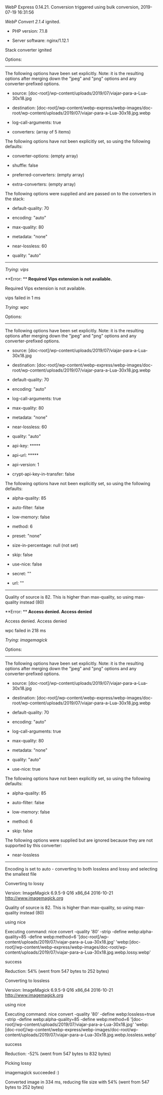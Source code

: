 WebP Express 0.14.21. Conversion triggered using bulk conversion, 2019-07-19 16:31:56

*WebP Convert 2.1.4*  ignited.
- PHP version: 7.1.8
- Server software: nginx/1.12.1

Stack converter ignited

Options:
------------
The following options have been set explicitly. Note: it is the resulting options after merging down the "jpeg" and "png" options and any converter-prefixed options.
- source: [doc-root]/wp-content/uploads/2019/07/viajar-para-a-Lua-30x18.jpg
- destination: [doc-root]/wp-content/webp-express/webp-images/doc-root/wp-content/uploads/2019/07/viajar-para-a-Lua-30x18.jpg.webp
- log-call-arguments: true
- converters: (array of 5 items)

The following options have not been explicitly set, so using the following defaults:
- converter-options: (empty array)
- shuffle: false
- preferred-converters: (empty array)
- extra-converters: (empty array)

The following options were supplied and are passed on to the converters in the stack:
- default-quality: 70
- encoding: "auto"
- max-quality: 80
- metadata: "none"
- near-lossless: 60
- quality: "auto"
------------


*Trying: vips* 

**Error: ** **Required Vips extension is not available.** 
Required Vips extension is not available.
vips failed in 1 ms

*Trying: wpc* 

Options:
------------
The following options have been set explicitly. Note: it is the resulting options after merging down the "jpeg" and "png" options and any converter-prefixed options.
- source: [doc-root]/wp-content/uploads/2019/07/viajar-para-a-Lua-30x18.jpg
- destination: [doc-root]/wp-content/webp-express/webp-images/doc-root/wp-content/uploads/2019/07/viajar-para-a-Lua-30x18.jpg.webp
- default-quality: 70
- encoding: "auto"
- log-call-arguments: true
- max-quality: 80
- metadata: "none"
- near-lossless: 60
- quality: "auto"
- api-key: *****
- api-url: *****
- api-version: 1
- crypt-api-key-in-transfer: false

The following options have not been explicitly set, so using the following defaults:
- alpha-quality: 85
- auto-filter: false
- low-memory: false
- method: 6
- preset: "none"
- size-in-percentage: null (not set)
- skip: false
- use-nice: false
- secret: ""
- url: ""
------------

Quality of source is 82. This is higher than max-quality, so using max-quality instead (80)

**Error: ** **Access denied. Access denied** 
Access denied. Access denied
wpc failed in 218 ms

*Trying: imagemagick* 

Options:
------------
The following options have been set explicitly. Note: it is the resulting options after merging down the "jpeg" and "png" options and any converter-prefixed options.
- source: [doc-root]/wp-content/uploads/2019/07/viajar-para-a-Lua-30x18.jpg
- destination: [doc-root]/wp-content/webp-express/webp-images/doc-root/wp-content/uploads/2019/07/viajar-para-a-Lua-30x18.jpg.webp
- default-quality: 70
- encoding: "auto"
- log-call-arguments: true
- max-quality: 80
- metadata: "none"
- quality: "auto"
- use-nice: true

The following options have not been explicitly set, so using the following defaults:
- alpha-quality: 85
- auto-filter: false
- low-memory: false
- method: 6
- skip: false

The following options were supplied but are ignored because they are not supported by this converter:
- near-lossless
------------

Encoding is set to auto - converting to both lossless and lossy and selecting the smallest file

Converting to lossy
Version: ImageMagick 6.9.5-9 Q16 x86_64 2016-10-21 http://www.imagemagick.org
Quality of source is 82. This is higher than max-quality, so using max-quality instead (80)
using nice
Executing command: nice convert -quality '80' -strip -define webp:alpha-quality=85 -define webp:method=6 '[doc-root]/wp-content/uploads/2019/07/viajar-para-a-Lua-30x18.jpg' 'webp:[doc-root]/wp-content/webp-express/webp-images/doc-root/wp-content/uploads/2019/07/viajar-para-a-Lua-30x18.jpg.webp.lossy.webp'
success
Reduction: 54% (went from 547 bytes to 252 bytes)

Converting to lossless
Version: ImageMagick 6.9.5-9 Q16 x86_64 2016-10-21 http://www.imagemagick.org
using nice
Executing command: nice convert -quality '80' -define webp:lossless=true -strip -define webp:alpha-quality=85 -define webp:method=6 '[doc-root]/wp-content/uploads/2019/07/viajar-para-a-Lua-30x18.jpg' 'webp:[doc-root]/wp-content/webp-express/webp-images/doc-root/wp-content/uploads/2019/07/viajar-para-a-Lua-30x18.jpg.webp.lossless.webp'
success
Reduction: -52% (went from 547 bytes to 832 bytes)

Picking lossy
imagemagick succeeded :)

Converted image in 334 ms, reducing file size with 54% (went from 547 bytes to 252 bytes)
